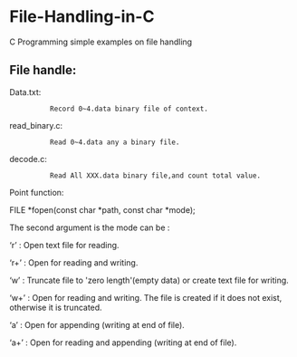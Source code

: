 # File-Handling-in-C
C Programming simple examples on file handling

File handle:
----------------------------------------------------------------

Data.txt:

              Record 0~4.data binary file of context.

read_binary.c:

              Read 0~4.data any a binary file.

decode.c:

              Read All XXX.data binary file,and count total value.


Point function:

FILE *fopen(const char *path, const char *mode);

The second argument is the mode can be :

‘r’  : Open text file for reading.

‘r+’ : Open for reading and writing. 

‘w’  : Truncate file to 'zero length'(empty data) or create text file for writing.

‘w+’ : Open for reading and writing. The file is created if it does not exist, otherwise it is truncated.

‘a’  : Open for appending (writing at end of file). 

‘a+’ : Open for reading and appending (writing at end of file).
